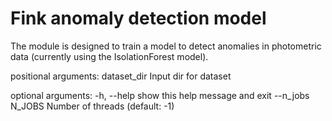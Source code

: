 # Fink anomaly detection model
The module is designed to train a model to detect anomalies in photometric data (currently using the IsolationForest model).

positional arguments:
  dataset_dir      Input dir for dataset

optional arguments:
  -h, --help       show this help message and exit
  --n_jobs N_JOBS  Number of threads (default: -1)
